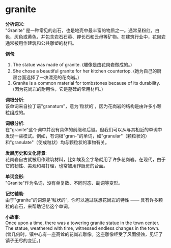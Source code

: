 # granite

**分析词义**:  
"Granite" 是一种常见的岩石，也是地壳中最丰富的物质之一。通常呈粉红，白色，灰色或黄色，并包含岩石石英、钾长石和云母等矿物。在建筑行业中，花岗岩通常被用作建筑和公共雕塑的材料。

  

**例句**:

  

1.  The statue was made of granite. (雕像是由花岗岩做成的。)
2.  She chose a beautiful granite for her kitchen countertop. (她为自己的厨房台面选择了一块漂亮的花岗岩。)
3.  Granite is a common material for tombstones because of its durability. (因为花岗岩的耐用性，它是墓碑的常用材料。)

  

**词根分析**:  
该单词来自拉丁语"granatum"，意为'粒状的'，因为花岗岩的结构是由许多小颗粒组成的。

  

**词缀分析**:  
在"granite"这个词中并没有具体的前缀和后缀。但我们可以从与其相近的单词中发现一些模式。例如，有词根"gran-"的单词，如"granular"（颗粒状的）和"granulate"（使成粒状）均与颗粒状的事物有关。

  

**发展历史和文化背景**:  
花岗岩自古就被用作建筑材料，比如埃及金字塔就用了许多花岗岩。在现代，由于它的韧性、美观和易打理，也常被用作厨房的台面。

  

**单词变形**:  
"Granite"作为名词，没有单复数、不同时态、副词等变形。

  

**记忆辅助**:  
由于"granite"的词源是'粒状的'，你可以通过联想花岗岩的特性 —— 具有许多颗粒的岩石，来帮助记忆这个单词。

  

**小故事**:  
Once upon a time, there was a towering granite statue in the town center. The statue, weathered with time, witnessed endless changes in the town. (曾几何时，镇中心有一座高耸的花岗岩雕像。这座雕像经受了风雨侵蚀，见证了镇子无尽的变迁。)
